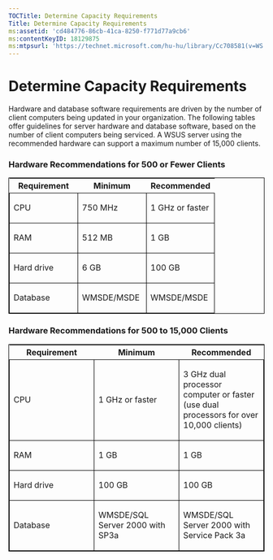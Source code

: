 ```yaml
---
TOCTitle: Determine Capacity Requirements
Title: Determine Capacity Requirements
ms:assetid: 'cd484776-86cb-41ca-8250-f771d77a9cb6'
ms:contentKeyID: 18129875
ms:mtpsurl: 'https://technet.microsoft.com/hu-hu/library/Cc708581(v=WS.10)'
---
```


Determine Capacity Requirements
===============================

Hardware and database software requirements are driven by the number of client computers being updated in your organization. The following tables offer guidelines for server hardware and database software, based on the number of client computers being serviced. A WSUS server using the recommended hardware can support a maximum number of 15,000 clients.

### Hardware Recommendations for 500 or Fewer Clients

<p> </p>
<table style="border:1px solid black;">
<colgroup>
<col width="33%" />
<col width="33%" />
<col width="33%" />
</colgroup>
<thead>
<tr class="header">
<th>Requirement</th>
<th>Minimum</th>
<th>Recommended</th>
</tr>
</thead>
<tbody>
<tr class="odd">
<td style="border:1px solid black;"><p>CPU</p></td>
<td style="border:1px solid black;"><p>750 MHz</p></td>
<td style="border:1px solid black;"><p>1 GHz or faster</p></td>
</tr>
<tr class="even">
<td style="border:1px solid black;"><p>RAM</p></td>
<td style="border:1px solid black;"><p>512 MB</p></td>
<td style="border:1px solid black;"><p>1 GB</p></td>
</tr>
<tr class="odd">
<td style="border:1px solid black;"><p>Hard drive</p></td>
<td style="border:1px solid black;"><p>6 GB</p></td>
<td style="border:1px solid black;"><p>100 GB</p></td>
</tr>
<tr class="even">
<td style="border:1px solid black;"><p>Database</p></td>
<td style="border:1px solid black;"><p>WMSDE/MSDE</p></td>
<td style="border:1px solid black;"><p>WMSDE/MSDE</p></td>
</tr>
</tbody>
</table>
  
### Hardware Recommendations for 500 to 15,000 Clients

<p> </p>
<table style="border:1px solid black;">
<colgroup>
<col width="33%" />
<col width="33%" />
<col width="33%" />
</colgroup>
<thead>
<tr class="header">
<th>Requirement</th>
<th>Minimum</th>
<th>Recommended</th>
</tr>
</thead>
<tbody>
<tr class="odd">
<td style="border:1px solid black;"><p>CPU</p></td>
<td style="border:1px solid black;"><p>1 GHz or faster</p></td>
<td style="border:1px solid black;"><p>3 GHz dual processor computer or faster (use dual processors for over 10,000 clients)</p></td>
</tr>
<tr class="even">
<td style="border:1px solid black;"><p>RAM</p></td>
<td style="border:1px solid black;"><p>1 GB</p></td>
<td style="border:1px solid black;"><p>1 GB</p></td>
</tr>
<tr class="odd">
<td style="border:1px solid black;"><p>Hard drive</p></td>
<td style="border:1px solid black;"><p>100 GB</p></td>
<td style="border:1px solid black;"><p>100 GB</p></td>
</tr>
<tr class="even">
<td style="border:1px solid black;"><p>Database</p></td>
<td style="border:1px solid black;"><p>WMSDE/SQL Server 2000 with SP3a</p></td>
<td style="border:1px solid black;"><p>WMSDE/SQL Server 2000 with Service Pack 3a</p></td>
</tr>
</tbody>
</table>
